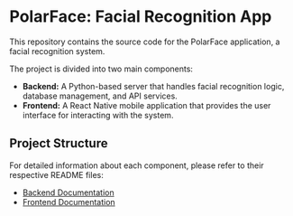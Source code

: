 # PolarFace: Facial Recognition App

This repository contains the source code for the PolarFace application, a facial recognition system.

The project is divided into two main components:

*   **Backend:** A Python-based server that handles facial recognition logic, database management, and API services.
*   **Frontend:** A React Native mobile application that provides the user interface for interacting with the system.

## Project Structure

For detailed information about each component, please refer to their respective README files:

-   [Backend Documentation](./PolarFace_backend/README.md)
-   [Frontend Documentation](./PolarFace_frontend/README.md)
